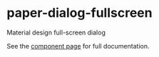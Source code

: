 paper-dialog-fullscreen
=======================

Material design full-screen dialog

See the [component page](http://bendavis78.github.io/paper-dialog-fullscreen/)
for full documentation.
